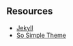 ## Resources

- [Jekyll](https://jekyllrb.com/docs/)
- [So Simple Theme](https://github.com/mmistakes/so-simple-theme#github-pages-method)
